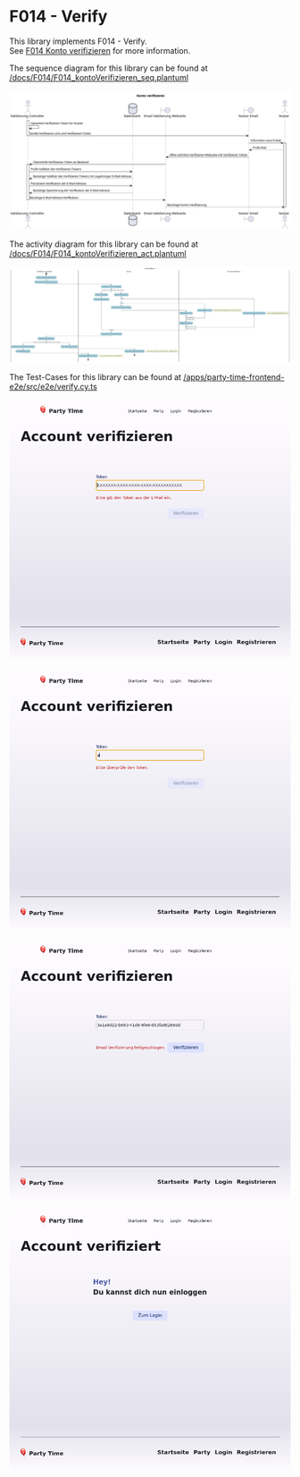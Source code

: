# F014 - Verify

This library implements F014 - Verify.  
See [F014 Konto verifizieren](https://github.com/party-time-2/party-time/issues/14) for more information.

The sequence diagram for this library can be found at [/docs/F014/F014_kontoVerifizieren_seq.plantuml](/docs/F014/F014_kontoVerifizieren_seq.plantuml)

![F014_kontoVerifizieren_seq](/docs/PNG/F014/F014_kontoVerifizieren_seq.png)

The activity diagram for this library can be found at [/docs/F014/F014_kontoVerifizieren_act.plantuml](/docs/F014/F014_kontoVerifizieren_act.plantuml)

![F014_kontoVerifizieren_act](/docs/PNG/F014/F014_kontoVerifizieren_act.png)

<!-- The controller for this library can be found at [/apps/party-time-backend/src/main/java/com/partytime/api/controller/AuthController.java](/apps/party-time-backend/src/main/java/com/partytime/api/controller/AuthController.java) -->

The Test-Cases for this library can be found at [/apps/party-time-frontend-e2e/src/e2e/verify.cy.ts](/apps/party-time-frontend-e2e/src/e2e/verify.cy.ts)

![token_required](/docs/PNG/F014/Tests/party-time-verify-error-token%20--%20should%20show%20token_required.png)

![token_invalid](/docs/PNG/F014/Tests/party-time-verify-error-token%20--%20should%20show%20token_invalid.png)

![verify_error](/docs/PNG/F014/Tests/party-time-verify%20--%20should%20show%20verify_error.png)

![verify_success](/docs/PNG/F014/Tests/party-time-verify%20--%20should%20show%20verify_success.png)

